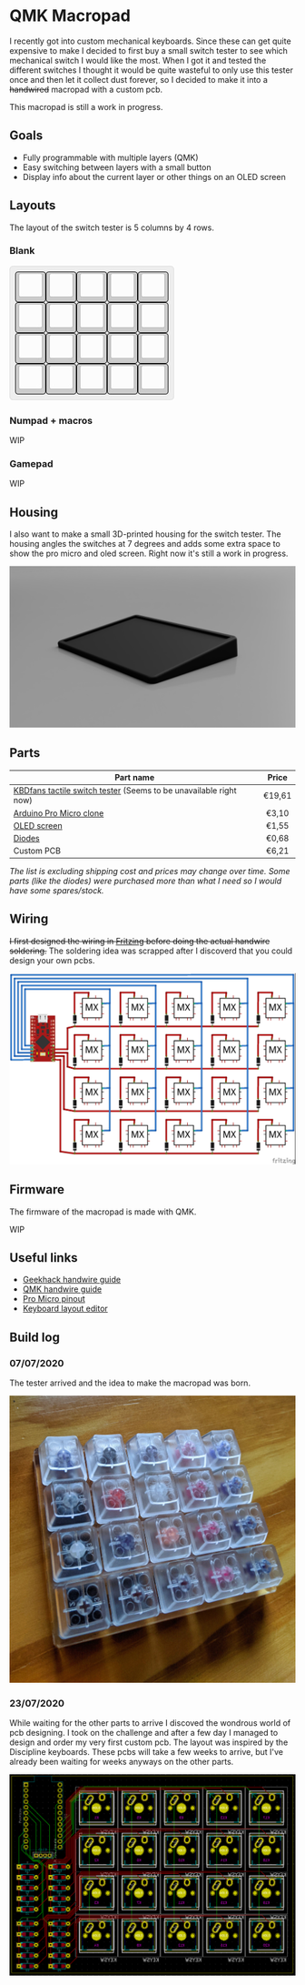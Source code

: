 # QMK Macropad

I recently got into custom mechanical keyboards. Since these can get quite expensive to make I decided to first buy a small switch tester to see which mechanical switch I would like the most. When I got it and tested the different switches I thought it would be quite wasteful to only use this tester once and then let it collect dust forever, so I decided to make it into a ~~handwired~~ macropad with a custom pcb.

This macropad is still a work in progress.

## Goals

-   Fully programmable with multiple layers (QMK)
-   Easy switching between layers with a small button
-   Display info about the current layer or other things on an OLED screen

## Layouts

The layout of the switch tester is 5 columns by 4 rows.

### Blank

![Blank layout](images/layout-blank.jpg)

### Numpad + macros

WIP

### Gamepad

WIP

## Housing

I also want to make a small 3D-printed housing for the switch tester. The housing angles the switches at 7 degrees and adds some extra space to show the pro micro and oled screen. Right now it's still a work in progress.

![Housing](images/housing.png)

## Parts

| Part name                                                                                                             | Price  |
| --------------------------------------------------------------------------------------------------------------------- | :----: |
| [KBDfans tactile switch tester](https://www.aliexpress.com/item/32917884682.html) (Seems to be unavailable right now) | €19,61 |
| [Arduino Pro Micro clone](https://www.aliexpress.com/item/32768308647.html)                                           | €3,10  |
| [OLED screen](https://www.aliexpress.com/item/32777216785.html)                                                       | €1,55  |
| [Diodes](https://www.aliexpress.com/item/4000142272546.html)                                                          | €0,68  |
| Custom PCB | €6,21  |

_The list is excluding shipping cost and prices may change over time. Some parts (like the diodes) were purchased more than what I need so I would have some spares/stock._

## Wiring

~~I first designed the wiring in [Fritzing](https://fritzing.org/) before doing the actual handwire soldering.~~ The soldering idea was scrapped after I discoverd that you could design your own pcbs.

![Wiring](images/wiring.jpg)

## Firmware

The firmware of the macropad is made with QMK.

WIP

## Useful links

-   [Geekhack handwire guide](https://geekhack.org/index.php?topic=87689.0)
-   [QMK handwire guide](https://beta.docs.qmk.fm/using-qmk/guides/keyboard-building/hand_wire)
-   [Pro Micro pinout](https://www.reddit.com/r/olkb/comments/5s8q76/help_pro_micro_pinout_for_qmk/)
-   [Keyboard layout editor](http://www.keyboard-layout-editor.com/#/)

## Build log

### 07/07/2020

The tester arrived and the idea to make the macropad was born.

![Tester](images/tester.jpg)

### 23/07/2020

While waiting for the other parts to arrive I discoved the wondrous world of pcb designing. I took on the challenge and after a few day I managed to design and order my very first custom pcb. The layout was inspired by the Discipline keyboards. These pcbs will take a few weeks to arrive, but I've already been waiting for weeks anyways on the other parts.

![Pcb](images/pcb.png)
